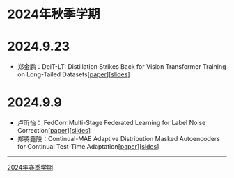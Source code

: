 # 2024年秋季学期
# 2024.9.23
- 郑金鹏：DeiT-LT: Distillation Strikes Back for Vision Transformer Training on Long-Tailed Datasets[[paper](https://openaccess.thecvf.com/content/CVPR2024/papers/Rangwani_DeiT-LT_Distillation_Strikes_Back_for_Vision_Transformer_Training_on_Long-Tailed_CVPR_2024_paper.pdf)][[slides](./assets/slides/2024.9.23组会%20郑金鹏.pdf)]
# 2024.9.9
- 卢昕怡： FedCorr Multi-Stage Federated Learning for Label Noise Correction[[paper](./assets/papers/FedCorr_Multi-Stage_Federated_Learning_for_Label_Noise_Correction.pdf)][[slides](./assets/slides/2024.9.9%20卢昕怡.pdf)]
- 郑腾鑫陵：Continual-MAE Adaptive Distribution Masked Autoencoders for Continual Test-Time Adaptation[[paper](./assets/papers/Continual-MAE_Adaptive_Distribution_Masked_Autoencoders_for_Continual_Test-Time_Adaptation.pdf)][[sides](./assets/slides/2024.9.9%20郑腾鑫陵.pdf)]
---

[2024年春季学期](./2024-spring.md)
